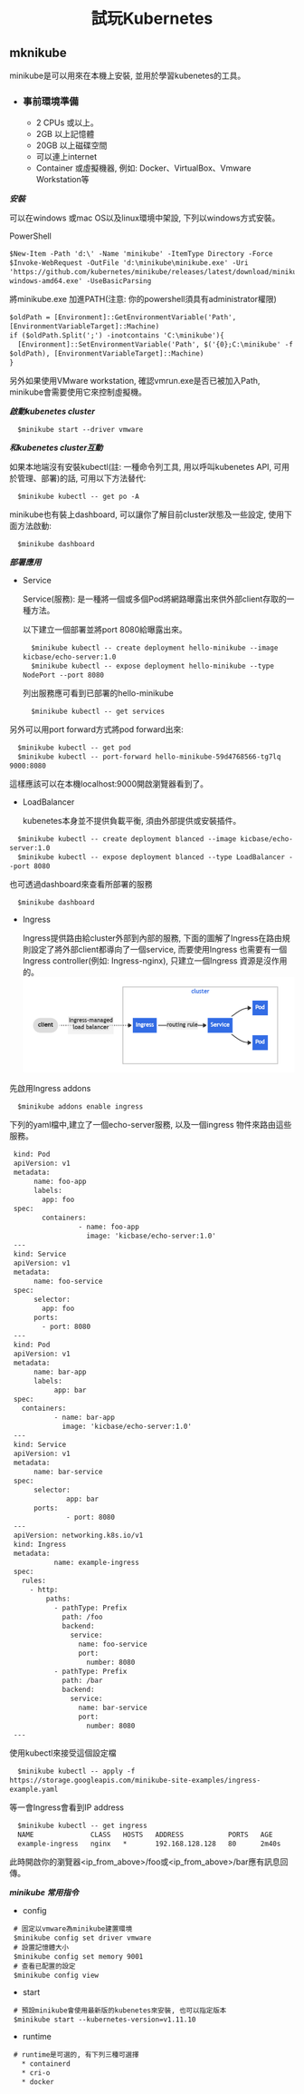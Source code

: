 <h1 align=center>試玩Kubernetes</h1>

<h2>mknikube</h2>
minikube是可以用來在本機上安裝, 並用於學習kubenetes的工具。

* <h3>事前環境準備</h3>
  
  * 2 CPUs 或以上。
  * 2GB 以上記憶體
  * 20GB 以上磁碟空間
  * 可以連上internet
  * Container 或虛擬機器, 例如: Docker、VirtualBox、Vmware Workstation等

***安裝***

可以在windows 或mac OS以及linux環境中架設, 下列以windows方式安裝。

PowerShell
```shell
$New-Item -Path 'd:\' -Name 'minikube' -ItemType Directory -Force
$Invoke-WebRequest -OutFile 'd:\minikube\minikube.exe' -Uri 'https://github.com/kubernetes/minikube/releases/latest/download/minikube-windows-amd64.exe' -UseBasicParsing
```

將minikube.exe 加進PATH(注意: 你的powershell須具有administrator權限)

```shell 
$oldPath = [Environment]::GetEnvironmentVariable('Path', [EnvironmentVariableTarget]::Machine)
if ($oldPath.Split(';') -inotcontains 'C:\minikube'){
  [Environment]::SetEnvironmentVariable('Path', $('{0};C:\minikube' -f $oldPath), [EnvironmentVariableTarget]::Machine)
}
```
另外如果使用VMware workstation, 確認vmrun.exe是否已被加入Path, minikube會需要使用它來控制虛擬機。

***啟動kubenetes cluster***

```shell
  $minikube start --driver vmware
```

***和kubenetes cluster互動***

如果本地端沒有安裝kubectl(註: 一種命令列工具, 用以呼叫kubenetes API, 可用於管理、部署)的話, 可用以下方法替代:

```shell
  $minikube kubectl -- get po -A
```

minikube也有裝上dashboard, 可以讓你了解目前cluster狀態及一些設定, 使用下面方法啟動:

```shell
  $minikube dashboard
```

***部署應用***

 * Service

   Service(服務): 是一種將一個或多個Pod將網路曝露出來供外部client存取的一種方法。 
   
   以下建立一個部署並將port 8080給曝露出來。
   ```shell
     $minikube kubectl -- create deployment hello-minikube --image kicbase/echo-server:1.0
     $minikube kubectl -- expose deployment hello-minikube --type NodePort --port 8080
   ```

   列出服務應可看到已部署的hello-minikube

   ```shell
     $minikube kubectl -- get services
   ```

  另外可以用port forward方式將pod forward出來:

  ```shell
    $minikube kubectl -- get pod
    $minikube kubectl -- port-forward hello-minikube-59d4768566-tg7lq 9000:8080
  ```
  這樣應該可以在本機localhost:9000開啟瀏覽器看到了。
  
  * LoadBalancer

     kubenetes本身並不提供負載平衡, 須由外部提供或安裝插件。

  ```shell
    $minikube kubectl -- create deployment blanced --image kicbase/echo-server:1.0
    $minikube kubectl -- expose deployment blanced --type LoadBalancer --port 8080
  ```

  也可透過dashboard來查看所部署的服務
  ```shell
    $minikube dashboard
  ```

  * Ingress
  
    Ingress提供路由給cluster外部到內部的服務, 下面的圖解了Ingress在路由規則設定了將外部client都導向了一個service, 而要使用Ingress 也需要有一個Ingress controller(例如: Ingress-nginx), 只建立一個Ingress 資源是沒作用的。
  ![Ingress](../img/ingress.png)

  先啟用Ingress addons
  ```shell
    $minikube addons enable ingress
  ```
  下列的yaml檔中,建立了一個echo-server服務, 以及一個ingress 物件來路由這些服務。

  ```shell
   kind: Pod
   apiVersion: v1
   metadata:
        name: foo-app
        labels:
          app: foo
   spec:
          containers:
                   - name: foo-app
                     image: 'kicbase/echo-server:1.0'
   ---
   kind: Service
   apiVersion: v1
   metadata:
        name: foo-service
   spec:
        selector:
          app: foo
        ports:
          - port: 8080
   ---
   kind: Pod
   apiVersion: v1
   metadata:
        name: bar-app
        labels:
             app: bar
   spec:
     containers:
             - name: bar-app
               image: 'kicbase/echo-server:1.0'
   ---
   kind: Service
   apiVersion: v1
   metadata:
        name: bar-service
   spec:
        selector:
                app: bar
        ports:
                - port: 8080
   ---
   apiVersion: networking.k8s.io/v1
   kind: Ingress
   metadata:
             name: example-ingress
   spec:
     rules:
       - http:
           paths:
             - pathType: Prefix
               path: /foo
               backend:
                 service:
                   name: foo-service
                   port:
                     number: 8080
             - pathType: Prefix
               path: /bar
               backend:
                 service:
                   name: bar-service
                   port:
                     number: 8080
   ---
  ```

  使用kubectl來接受這個設定檔
  ```shell
    $minikube kubectl -- apply -f https://storage.googleapis.com/minikube-site-examples/ingress-example.yaml
  ```
  等一會Ingress會看到IP address
  ```shell
    $minikube kubectl -- get ingress
    NAME              CLASS   HOSTS   ADDRESS           PORTS   AGE
    example-ingress   nginx   *       192.168.128.128   80      2m40s
  ```
  此時開啟你的瀏覽器<ip_from_above>/foo或<ip_from_above>/bar應有訊息回傳。

***minikube 常用指令***

  * config
  ```shell
   # 固定以vmware為minikube建置環境
   $minikube config set driver vmware
   # 設置記憶體大小
   $minikube config set memory 9001
   # 查看已配置的設定
   $minikube config view
  ```
  * start
  ```shell
   # 預設minikube會使用最新版的kubenetes來安裝, 也可以指定版本
   $minikube start --kubernetes-version=v1.11.10
  ```

  * runtime
  ```shell
   # runtime是可選的, 有下列三種可選擇
     * containerd
     * cri-o
     * docker
  ```